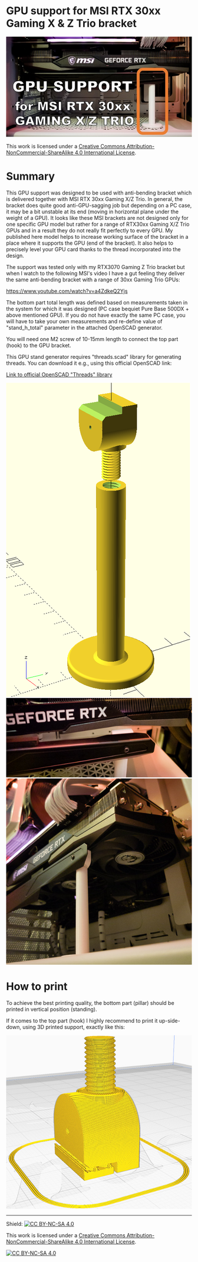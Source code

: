 # GPU support for MSI RTX 30xx Gaming X & Z Trio bracket

![GPU support title picture](img/gpu_stand_title_picture_30xx_600px.jpg?raw=true)

This work is licensed under a
[Creative Commons Attribution-NonCommercial-ShareAlike 4.0 International License][cc-by-nc-sa].

# Summary
This GPU support was designed to be used with anti-bending bracket which is delivered together with MSI RTX 30xx Gaming X/Z Trio. In general, the bracket does quite good anti-GPU-sagging job but depending on a PC case, it may be a bit unstable at its end (moving in horizontal plane under the weight of a GPU). It looks like these MSI brackets are not designed only for one specific GPU model but rather for a range of RTX30xx Gaming X/Z Trio GPUs  and in a result they do not really fit perfectly to every GPU. My published here model helps to increase working surface of the bracket in a place where it supports the GPU (end of the bracket). It also helps to precisely level your GPU card thanks to the thread incorporated into the design.

The support was tested only with my RTX3070 Gaming Z Trio bracket but when I watch to the following MSI's video I have a gut feeling they deliver the same anti-bending bracket with a range of 30xx Gaming Trio GPUs:

https://www.youtube.com/watch?v=a4ZdkeQ2Yjs

The bottom part total length was defined based on measurements taken in the system for which it was designed (PC case bequiet Pure Base 500DX + above mentioned GPU). If you do not have exactly the same PC case, you will have to take your own measurements and re-define value of "stand_h_total" parameter in the attached OpenSCAD generator.

You will need one M2 screw of 10-15mm length to connect the top part (hook) to the GPU bracket.

This GPU stand generator requires "threads.scad" library for generating threads. You can download it e.g., using this official OpenSCAD link:

[Link to official OpenSCAD "Threads" library](https://openscad.org/libraries.html#threads.scad)

![3D model](img/gpu_stand_model_overview_500px.png?raw=true)
![Top part increasing touch surface](img/gpu_stand_end_surface_increased_600px.jpg?raw=true)
![GPU support - side view](img/gpu_stand_side_view_600px.jpg?raw=true)

# How to print

To achieve the best printing quality, the bottom part (pillar) should be printed in vertical position (standing).

If it comes to the top part (hook) I highly recommend to print it up-side-down, using 3D printed support, exactly like this:

![How to print the top part](img/gpu_stand_how_to_print_top_600px.jpg?raw=true)

---
Shield: [![CC BY-NC-SA 4.0][cc-by-nc-sa-shield]][cc-by-nc-sa]

This work is licensed under a
[Creative Commons Attribution-NonCommercial-ShareAlike 4.0 International License][cc-by-nc-sa].

[![CC BY-NC-SA 4.0][cc-by-nc-sa-image]][cc-by-nc-sa]

[cc-by-nc-sa]: http://creativecommons.org/licenses/by-nc-sa/4.0/
[cc-by-nc-sa-image]: https://licensebuttons.net/l/by-nc-sa/4.0/88x31.png
[cc-by-nc-sa-shield]: https://img.shields.io/badge/License-CC%20BY--NC--SA%204.0-lightgrey.svg
